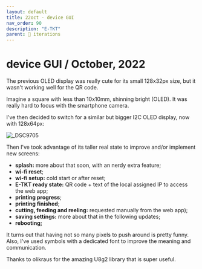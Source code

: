 ```yaml
---
layout: default
title: 22oct - device GUI
nav_order: 90
description: "E-TKT"
parent: 🧬 iterations
---
```


# **device GUI** / October, 2022   

The previous OLED display was really cute for its small 128x32px size, but it wasn't working well for the QR code. 

Imagine a square with less than 10x10mm, shinning bright (OLED). It was really hard to focus with the smartphone camera.

I've then decided to switch for a similar but bigger I2C OLED display, now with 128x64px:

![_DSC9705](https://user-images.githubusercontent.com/15098003/194106946-bd533b0c-a11f-4ba8-81dc-3fdb7fa0d7e8.gif)

Then I've took advantage of its taller real state to improve and/or implement new screens:

- **splash:** more about that soon, with an nerdy extra feature;
- **wi-fi reset**;
- **wi-fi setup:** cold start or after reset;
- **E-TKT ready state:** QR code + text of the local assigned IP to access the web app;
- **printing progress**;
- **printing finished**;
- **cutting, feeding and reeling:** requested manually from the web app);
- **saving settings:** more about that in the following updates;
- **rebooting;**

It turns out that having not so many pixels to push around is pretty funny. Also, I've used symbols with a dedicated font to improve the meaning and communication.

Thanks to olikraus for the amazing U8g2 library that is super useful.
